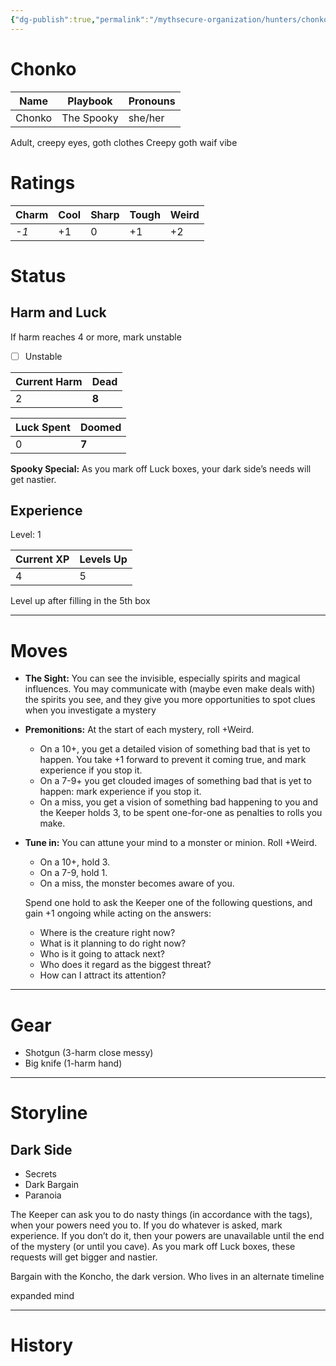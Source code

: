 ```yaml
---
{"dg-publish":true,"permalink":"/mythsecure-organization/hunters/chonko/","created":"2024-05-28T11:32:42.000-04:00","updated":"2025-01-07T22:41:31.920-05:00"}
---
```


# Chonko

| Name   | Playbook   | Pronouns |
| ------ | ---------- | -------- |
| Chonko | The Spooky | she/her  |

Adult, creepy eyes, goth clothes
Creepy goth waif vibe



# Ratings

| Charm | Cool | Sharp | Tough | Weird |
| ----- | ---- | ----- | ----- | ----- |
| _-1_  | +1   | 0     | +1    | +2    |

# Status
## Harm and Luck
If harm reaches 4 or more, mark unstable

- [ ] Unstable

| Current Harm | Dead  |
| ------------ | ----- |
| 2            | **8** |

| Luck Spent | Doomed |
| ---------- | ------ |
| 0          | **7**  |

**Spooky Special:** As you mark off Luck boxes, your dark side’s needs will get nastier.

## Experience

Level: 1

| Current XP | Levels Up |
| ---------- | --------- |
| 4          | 5         |

Level up after filling in the 5th box

---
# Moves

- **The Sight:** You can see the invisible, especially spirits and magical influences. You may communicate with (maybe even make deals with) the spirits you see, and they give you more opportunities to spot clues when you investigate a mystery

- **Premonitions:** At the start of each mystery, roll +Weird. 
	- On a 10+, you get a detailed vision of something bad that is yet to happen. You take +1 forward to prevent it coming true, and mark experience if you stop it. 
	- On a 7-9+ you get clouded images of something bad that is yet to happen: mark experience if you stop it.
	- On a miss, you get a vision of something bad happening to you and the Keeper holds 3, to be spent one-for-one as penalties to rolls you make.
	
- **Tune in:**  You can attune your mind to a monster or minion. Roll +Weird. 
	- On a 10+, hold 3. 
	- On a 7-9, hold 1. 
	- On a miss, the monster becomes aware of you.
	
	Spend one hold to ask the Keeper one of the following questions, and gain +1 ongoing while acting on the answers: 
	- Where is the creature right now?
	- What is it planning to do right now? 
	- Who is it going to attack next?
	- Who does it regard as the biggest threat? 
	- How can I attract its attention?



---
# Gear
- Shotgun (3-harm close messy)
- Big knife (1-harm hand)



--- 
# Storyline
## Dark Side
- Secrets
- Dark Bargain
- Paranoia

The Keeper can ask you to do nasty things (in accordance with the tags), when your powers need you to. If you do whatever is asked, mark experience. If you don’t do it, then your powers are unavailable until the end of the mystery (or until you cave). As you mark off Luck boxes, these requests will get bigger and nastier.

Bargain with the Koncho, the dark version. Who lives in an alternate timeline



expanded mind 


---

# History